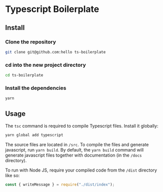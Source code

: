 # Typescript Boilerplate

## Install

### Clone the repository

```bash
git clone git@github.com:hello ts-boilerplate
```

### cd into the new project directory

```bash
cd ts-boilerplate
```

### Install the dependencies

```bash
yarn
```

## Usage

The `tsc` command is required to compile Typescript files. Install it globally:

```bash
yarn global add typescript
```

The source files are located in `/src`. To compile the files and generate javascript, run `yarn build`. By default, the `yarn build` command will generate javascript files together with documentation (in the `/docs` directory).

To run with Node JS, require your compiled code from the `/dist` directory like so:

```javascript
const { writeMessage } = require("./dist/index");
```
